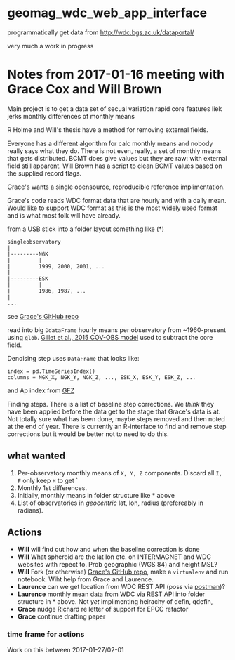# geomag_wdc_web_app_interface
programmatically get data from http://wdc.bgs.ac.uk/dataportal/

very much a work in progress

# Notes from 2017-01-16 meeting with Grace Cox and Will Brown
Main project is to get a data set of secual variation
rapid core features liek jerks 
monthly differences of monthly means

R Holme and Will's thesis have a method for 
removing external fields.

Everyone has a different algorithm for calc monthly means and 
nobody really says what they do.
There is not even, really, a set of monthly means that gets distributed.
BCMT does give values but they are raw: with external field still apparent.
Will Brown has a script to clean BCMT values based on the supplied record 
flags.

Grace's wants a single opensource, reproducible reference implimentation. 

Grace's code reads WDC format data
that are hourly and with a daily mean.
Would like to support WDC format as this is the most widely 
used format and is what most folk will have already.

from a USB stick into a
folder layout something like (*)

```
singleobservatory
|
|---------NGK
|         |
|         1999, 2000, 2001, ...
|
|---------ESK
|         |
|         1986, 1987, ...
|
...
```
see [Grace's GitHub repo](https://github.com/gracecox/MagPy/tree/master/magpy/data/BGS_hourly/hourval/single_obs)

read into big `DdataFrame` hourly means per observatory from ~1960-present
using `glob`. [Gillet et al., 2015 COV-OBS model](http://www.spacecenter.dk/files/magnetic-models/COV-OBSx1/COV-OBS.x1.pdf) used to subtract the core field.

Denoising step uses `DataFrame` that looks like: 

```
index = pd.TimeSeriesIndex()
columns = NGK_X, NGK_Y, NGK_Z, ..., ESK_X, ESK_Y, ESK_Z, ...
```

and Ap index from [GFZ](http://www.gfz-potsdam.de/en/kp-index/)

Finding steps. There is a list of baseline step corrections. We _think_ they have been applied before the data get to the stage that Grace's data is at. Not totally sure what has been done, maybe steps removed and then noted at the end of year.
There is currently an R-interface to find and remove step corrections but it would be better not to need to do this.

## what wanted
1. Per-observatory monthly means of `X, Y, Z` components. Discard all `I, F` only keep `H` to get `
2. Monthly 1st differences.
3. Initially, monthly means in folder structure like * above
4. List of observatories in _geocentric_ lat, lon, radius (prefereably in radians).

## Actions
- **Will** will find out how and when the baseline correction is done
- **Will** What spheroid are the lat lon etc. on INTERMAGNET and WDC websites with repect to. Prob geographic (WGS 84) and height MSL?
- **Will** Fork (or otherwise) [Grace's GitHub repo](https://github.com/gracecox/MagPy), make a `virtualenv` and run notebook. Wiht help from Grace and Laurence.
- **Laurence** can we get location from WDC REST API (poss via [postman](http://www.getpostman.com/))?
- **Laurence** monthly mean data from WDC via REST API into folder structure in * above. Not _yet_ implimenting heirachy of defin, qdefin,  
- **Grace** nudge Richard re letter of support for EPCC refactor
- **Grace** continue drafting paper

### time frame for actions
Work on this between 2017-01-27/02-01




